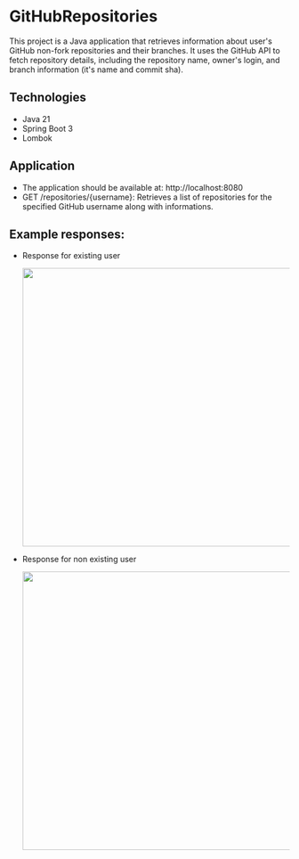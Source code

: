 # GitHubRepositories
This project is a Java application that retrieves information about user's GitHub non-fork repositories and their branches. 
It uses the GitHub API to fetch repository details, including the repository name, owner's login, and branch information (it's name and commit sha).

## Technologies
- Java 21
- Spring Boot 3
- Lombok

## Application
- The application should be available at: http://localhost:8080
- GET /repositories/{username}: Retrieves a list of repositories for the specified GitHub username along with informations.
## Example responses:
- Response for existing user

  <img src="https://github.com/user-attachments/assets/de680ebb-9447-4efd-86c3-a6551bc14d2e" width=500>

- Response for non existing user

  <img src="https://github.com/user-attachments/assets/6abd1efc-2ab9-4795-9cdb-3d0253b31167" width=500>


